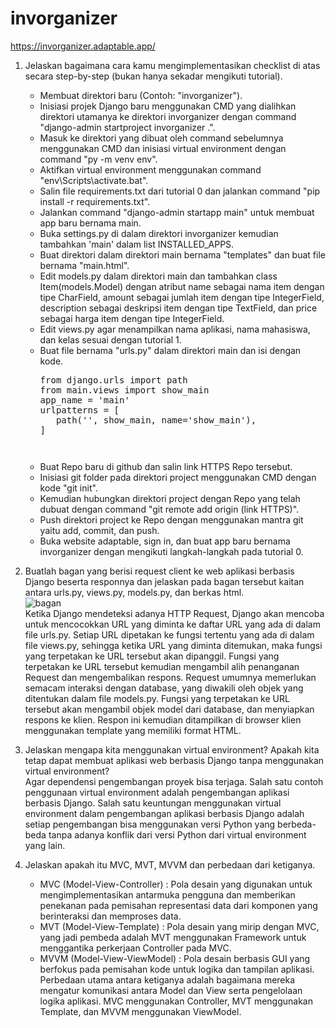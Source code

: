 # invorganizer

https://invorganizer.adaptable.app/

1. Jelaskan bagaimana cara kamu mengimplementasikan checklist di atas secara step-by-step (bukan hanya sekadar mengikuti tutorial).
   - Membuat direktori baru (Contoh: "invorganizer").
   - Inisiasi projek Django baru menggunakan CMD yang dialihkan direktori utamanya ke direktori invorganizer dengan command "django-admin startproject invorganizer .".
   - Masuk ke direktori yang dibuat oleh command sebelumnya menggunakan CMD dan inisiasi virtual environment dengan command "py -m venv env".
   - Aktifkan virtual environment menggunakan command "env\Scripts\activate.bat".
   - Salin file requirements.txt dari tutorial 0 dan jalankan command "pip install -r requirements.txt".
   - Jalankan command "django-admin startapp main" untuk membuat app baru bernama main.
   - Buka settings.py di dalam direktori invorganizer kemudian tambahkan 'main' dalam list INSTALLED_APPS.
   - Buat direktori dalam direktori main bernama "templates" dan buat file bernama "main.html".
   - Edit models.py dalam direktori main dan tambahkan class Item(models.Model) dengan atribut name sebagai nama item dengan tipe CharField, amount sebagai jumlah item dengan tipe IntegerField, description sebagai deskripsi item dengan tipe TextField, dan price sebagai harga item dengan tipe IntegerField.
   - Edit views.py agar menampilkan nama aplikasi, nama mahasiswa, dan kelas sesuai dengan tutorial 1.
   - Buat file bernama "urls.py" dalam direktori main dan isi dengan kode.<br>
     <pre>from django.urls import path
     from main.views import show_main
     app_name = 'main'
     urlpatterns = [
        path('', show_main, name='show_main'),
     ] <pre>
   - Buat Repo baru di github dan salin link HTTPS Repo tersebut.
   - Inisiasi git folder pada direktori project menggunakan CMD dengan kode "git init".
   - Kemudian hubungkan direktori project dengan Repo yang telah dubuat dengan command "git remote add origin (link HTTPS)".
   - Push direktori project ke Repo dengan menggunakan mantra git yaitu add, commit, dan push.
   - Buka website adaptable, sign in, dan buat app baru bernama invorganizer dengan mengikuti langkah-langkah pada tutorial 0.

2. Buatlah bagan yang berisi request client ke web aplikasi berbasis Django beserta responnya dan jelaskan pada bagan tersebut kaitan antara urls.py, views.py, models.py, dan berkas html.<br>
![bagan](https://developer.mozilla.org/en-US/docs/Learn/Server-side/Django/Home_page/basic-django.png)<br>
Ketika Django mendeteksi adanya HTTP Request, Django akan mencoba untuk mencocokkan URL yang diminta ke daftar URL yang ada di dalam file urls.py. Setiap URL dipetakan ke fungsi tertentu yang ada di dalam file views.py, sehingga ketika URL yang diminta ditemukan, maka fungsi yang terpetakan ke URL tersebut akan dipanggil. Fungsi yang terpetakan ke URL tersebut kemudian mengambil alih penanganan Request dan mengembalikan respons. Request umumnya memerlukan semacam interaksi dengan database, yang diwakili oleh objek yang ditentukan dalam file models.py. Fungsi yang terpetakan ke URL tersebut akan mengambil objek model dari database, dan menyiapkan respons ke klien. Respon ini kemudian ditampilkan di browser klien menggunakan template yang memiliki format HTML.

3. Jelaskan mengapa kita menggunakan virtual environment? Apakah kita tetap dapat membuat aplikasi web berbasis Django tanpa menggunakan virtual environment?<br>
Agar dependensi pengembangan proyek bisa terjaga. Salah satu contoh penggunaan virtual environment adalah pengembangan aplikasi berbasis Django. Salah satu keuntungan menggunakan virtual environment dalam pengembangan aplikasi berbasis Django adalah setiap pengembangan bisa menggunakan versi Python yang berbeda-beda tanpa adanya konflik dari versi Python dari virtual environment yang lain. 
   
4. Jelaskan apakah itu MVC, MVT, MVVM dan perbedaan dari ketiganya.
   - MVC (Model-View-Controller) : Pola desain yang digunakan untuk mengimplementasikan antarmuka pengguna dan memberikan penekanan pada pemisahan representasi data dari komponen yang berinteraksi dan memproses data.
   - MVT (Model-View-Template) : Pola desain yang mirip dengan MVC, yang jadi pembeda adalah MVT menggunakan Framework untuk menggantika perkerjaan Controller pada MVC.
   - MVVM (Model-View-ViewModel) : Pola desain berbasis GUI yang berfokus pada pemisahan kode untuk logika dan tampilan aplikasi.
   Perbedaan utama antara ketiganya adalah bagaimana mereka mengatur komunikasi antara Model dan View serta pengelolaan logika aplikasi. MVC menggunakan Controller, MVT menggunakan Template, dan MVVM menggunakan ViewModel.
